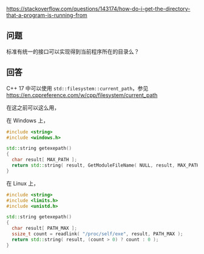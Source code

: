 <https://stackoverflow.com/questions/143174/how-do-i-get-the-directory-that-a-program-is-running-from>

## 问题

标准有统一的接口可以实现得到当前程序所在的目录么？

## 回答

C++ 17 中可以使用 `std::filesystem::current_path`，参见 https://en.cppreference.com/w/cpp/filesystem/current_path

在这之前可以这么用，

在 Windows 上，

```c++
#include <string>
#include <windows.h>

std::string getexepath()
{
  char result[ MAX_PATH ];
  return std::string( result, GetModuleFileName( NULL, result, MAX_PATH ) );
}
```

在 Linux 上，

```c++
#include <string>
#include <limits.h>
#include <unistd.h>

std::string getexepath()
{
  char result[ PATH_MAX ];
  ssize_t count = readlink( "/proc/self/exe", result, PATH_MAX );
  return std::string( result, (count > 0) ? count : 0 );
}
```
